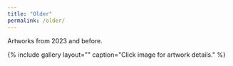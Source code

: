 ```yaml
---
title: "Older"
permalink: /older/
---
```

Artworks from 2023 and before.

{% include gallery layout="" caption="Click image for artwork details." %}
